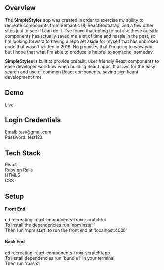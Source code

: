 ## Overview

The **SimpleStyles** app was created in order to exercise my ability to recreate components from Semantic UI, ReactBootstrap, and a few other sites just to see if I can do it. I've found that opting to not use these outside components has actually saved me a lot of time and hassle in the past, so I'm looking forward to having a repo set aside for myself that has unbroken code that wasn't written in 2018. No promises that I'm going to wow you, but I hope that what I'm able to produce is helpful to someone, someday.

**SimpleStyles** is built to provide prebuilt, user friendly React components to ease developer workflow when building React apps. It allows for the easy search and use of common React components, saving significant development time.

## Demo

[Live](https://simplestyles.herokuapp.com/)

## Login Credentials

Email: test@gmail.com <br>
Password: test123

## Tech Stack

React<br>
Ruby on Rails<br>
HTML5<br>
CSS

## Setup
#### Front End

cd recreating-react-components-from-scratch/ui<br>
To install the dependencies run 'npm install'<br>
Then run 'npm start' to run the front end at 'localhost:4000'

#### Back End

cd recreating-react-components-from-scratch/app<br>
To install dependencies run 'bundle i' in your terminal<br>
Then run 'rails s'